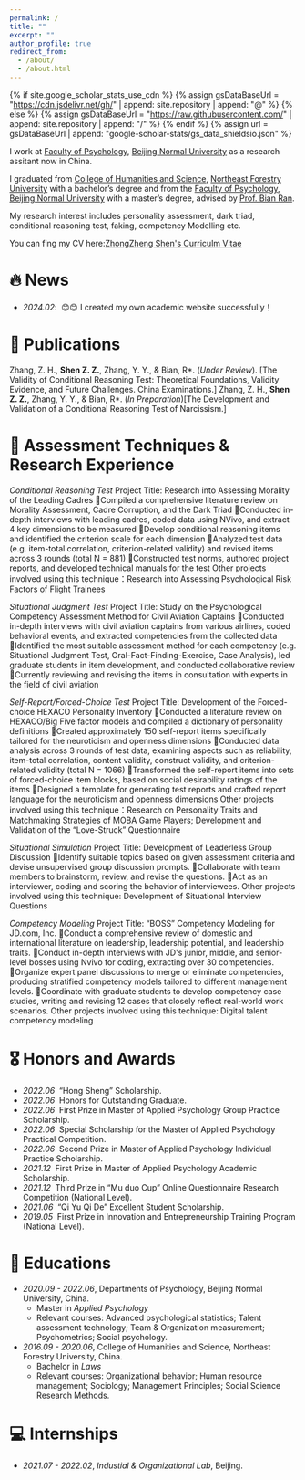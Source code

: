 ```yaml
---
permalink: /
title: ""
excerpt: ""
author_profile: true
redirect_from: 
  - /about/
  - /about.html
---
```


{% if site.google_scholar_stats_use_cdn %}
{% assign gsDataBaseUrl = "https://cdn.jsdelivr.net/gh/" | append: site.repository | append: "@" %}
{% else %}
{% assign gsDataBaseUrl = "https://raw.githubusercontent.com/" | append: site.repository | append: "/" %}
{% endif %}
{% assign url = gsDataBaseUrl | append: "google-scholar-stats/gs_data_shieldsio.json" %}

<span class='anchor' id='about-me'></span>

I work at [Faculty of Psychology](https://psych.bnu.edu.cn/), [Beijing Normal University](https://www.bnu.edu.cn/) as a research assitant now in China.

I graduated from [College of Humanities and Science](https://wenfa.nefu.edu.cn/), [Northeast Forestry University](https://www.nefu.edu.cn/) with a bachelor’s degree and from the [Faculty of Psychology](https://psych.bnu.edu.cn/), [Beijing Normal University](https://www.bnu.edu.cn/) with a master’s degree, advised by [Prof. Bian Ran](https://psych.bnu.edu.cn/szdw/zrjs/fjs/br/index.htm).

My research interest includes personality assessment, dark triad, conditional reasoning test, faking, competency Modelling etc.

You can fing my CV here:[ZhongZheng Shen's Curriculm Vitae](assets/ZhongZhengShen1.pdf)


# 🔥 News
- *2024.02*: &nbsp;😊😊 I created my own academic website successfully！

# 📝 Publications 
Zhang, Z. H., **Shen Z. Z.**, Zhang, Y. Y., & Bian, R*. (*Under Review*). [The Validity of Conditional Reasoning Test: Theoretical Foundations, Validity Evidence, and Future Challenges. China Examinations.]
Zhang, Z. H., **Shen Z. Z.**, Zhang, Y. Y., & Bian, R*. (*In Preparation*)[The Development and Validation of a Conditional Reasoning Test of Narcissism.]

# 📏 Assessment Techniques & Research Experience
*Conditional Reasoning Test*
Project Title: Research into Assessing Morality of the Leading Cadres 
:small_blue_diamond:Compiled a comprehensive literature review on Morality Assessment, Cadre Corruption, and the Dark Triad
:small_blue_diamond:Conducted in-depth interviews with leading cadres, coded data using NVivo, and extract 4 key dimensions to be measured
:small_blue_diamond:Develop conditional reasoning items and identified the criterion scale for each dimension
:small_blue_diamond:Analyzed test data (e.g. item-total correlation, criterion-related validity) and revised items across 3 rounds (total N = 881)
:small_blue_diamond:Constructed test norms, authored project reports, and developed technical manuals for the test
Other projects involved using this technique：Research into Assessing Psychological Risk Factors of Flight Trainees

*Situational Judgment Test*
Project Title: Study on the Psychological Competency Assessment Method for Civil Aviation Captains
:small_blue_diamond:Conducted in-depth interviews with civil aviation captains from various airlines, coded behavioral events, and extracted competencies from the collected data
:small_blue_diamond:Identified the most suitable assessment method for each competency (e.g. Situational Judgment Test, Oral-Fact-Finding-Exercise, Case Analysis), led graduate students in item development, and conducted collaborative review
:small_blue_diamond:Currently reviewing and revising the items in consultation with experts in the field of civil aviation

*Self-Report/Forced-Choice Test*
Project Title: Development of the Forced-choice HEXACO Personality Inventory
:small_blue_diamond:Conducted a literature review on HEXACO/Big Five factor models and compiled a dictionary of personality definitions
:small_blue_diamond:Created approximately 150 self-report items specifically tailored for the neuroticism and openness dimensions
:small_blue_diamond:Conducted data analysis across 3 rounds of test data, examining aspects such as reliability, item-total correlation, content validity, construct validity, and criterion-related validity (total N = 1066) 
:small_blue_diamond:Transformed the self-report items into sets of forced-choice item blocks, based on social desirability ratings of the items
:small_blue_diamond:Designed a template for generating test reports and crafted report language for the neuroticism and openness dimensions
Other projects involved using this technique：Research on Personality Traits and Matchmaking Strategies of MOBA Game Players; Development and Validation of the “Love-Struck” Questionnaire

*Situational Simulation*
Project Title: Development of Leaderless Group Discussion
:small_blue_diamond:Identify suitable topics based on given assessment criteria and devise unsupervised group discussion prompts.
:small_blue_diamond:Collaborate with team members to brainstorm, review, and revise the questions.
:small_blue_diamond:Act as an interviewer, coding and scoring the behavior of interviewees.
Other projects involved using this technique: Development of Situational Interview Questions

*Competency Modeling*
Project Title: “BOSS” Competency Modeling for JD.com, Inc.
:small_blue_diamond:Conduct a comprehensive review of domestic and international literature on leadership, leadership potential, and leadership traits.
:small_blue_diamond:Conduct in-depth interviews with JD's junior, middle, and senior-level bosses using Nvivo for coding, extracting over 30 competencies.
:small_blue_diamond:Organize expert panel discussions to merge or eliminate competencies, producing stratified competency models tailored to different management levels.
:small_blue_diamond:Coordinate with graduate students to develop competency case studies, writing and revising 12 cases that closely reflect real-world work scenarios.
Other projects involved using this technique: Digital talent competency modeling


# 🎖 Honors and Awards
- *2022.06* &nbsp;“Hong Sheng” Scholarship.
- *2022.06* &nbsp;Honors for Outstanding Graduate.
- *2022.06* &nbsp;First Prize in Master of Applied Psychology Group Practice Scholarship.
- *2022.06* &nbsp;Special Scholarship for the Master of Applied Psychology Practical Competition.
- *2022.06* &nbsp;Second Prize in Master of Applied Psychology Individual Practice Scholarship.
- *2021.12* &nbsp;First Prize in Master of Applied Psychology Academic Scholarship.
- *2021.12* &nbsp;Third Prize in “Mu duo Cup” Online Questionnaire Research Competition (National Level).
- *2021.06* &nbsp;“Qi Yu Qi De” Excellent Student Scholarship.
- *2019.05* &nbsp;First Prize in Innovation and Entrepreneurship Training Program (National Level). 

# 📖 Educations
- *2020.09 - 2022.06*, Departments of Psychology, Beijing Normal University, China.
     - Master in *Applied Psychology*
     - Relevant courses: Advanced psychological statistics; Talent assessment technology; Team & Organization measurement; Psychometrics; Social psychology.
- *2016.09 - 2020.06*, College of Humanities and Science, Northeast Forestry University, China. 
     - Bachelor in *Laws*
     - Relevant courses: Organizational behavior; Human resource management; Sociology; Management Principles; Social Science Research Methods. 

# 💻 Internships
- *2021.07 - 2022.02*, *Industial & Organizational Lab*, Beijing.
